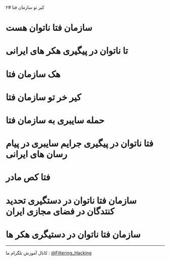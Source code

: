 ۲# کیر تو سازمان فتا
# سازمان فتا ناتوان هست 
# تا ناتوان در پیگیری هکر های ایرانی
# هک سازمان فتا
# کیر خر تو سازمان فتا
# حمله سایبری به سازمان فتا
# فتا ناتوان در پیگیری جرایم سایبری در پیام رسان های ایرانی
# فتا کص مادر
# سازمان فتا ناتوان در دستگیری تحدید کنتدگان در فضای مجازی ایران
# سازمان فتا ناتوان در دستیگری هکر ها

--------------------
کانال آموزش تلگرام ما :
[@Filtering_Hacking](https://t.me/Filtering_Hacking)
